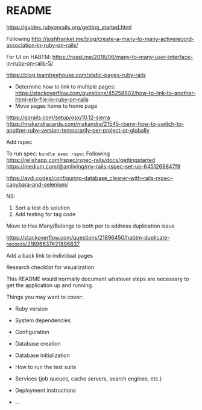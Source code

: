 # README

https://guides.rubyonrails.org/getting_started.html


Following http://joshfrankel.me/blog/create-a-many-to-many-activerecord-association-in-ruby-on-rails/

For UI on HABTM: https://russt.me/2018/06/many-to-many-user-interface-in-ruby-on-rails-5/

https://blog.teamtreehouse.com/static-pages-ruby-rails


- Determine how to link to multiple pages: https://stackoverflow.com/questions/45258802/how-to-link-to-another-html-erb-file-in-ruby-on-rails
- Move pages home to home page


https://gorails.com/setup/osx/10.12-sierra
https://makandracards.com/makandra/21545-rbenv-how-to-switch-to-another-ruby-version-temporarily-per-project-or-globally

Add rspec

To run spec: `bundle exec rspec`
Following https://relishapp.com/rspec/rspec-rails/docs/gettingstarted
https://medium.com/@amliving/my-rails-rspec-set-up-6451269847f9

https://avdi.codes/configuring-database_cleaner-with-rails-rspec-capybara-and-selenium/


NS:

1. Sort a test db solution
2. Add testing for tag code


Move to Has Many/Belongs to both per to address duplication issue

https://stackoverflow.com/questions/21896450/habtm-duplicate-records/21896637#21896637

Add a back link to individual pages

Research checklist for visualization

This README would normally document whatever steps are necessary to get the
application up and running.

Things you may want to cover:

* Ruby version

* System dependencies

* Configuration

* Database creation

* Database initialization

* How to run the test suite

* Services (job queues, cache servers, search engines, etc.)

* Deployment instructions

* ...
